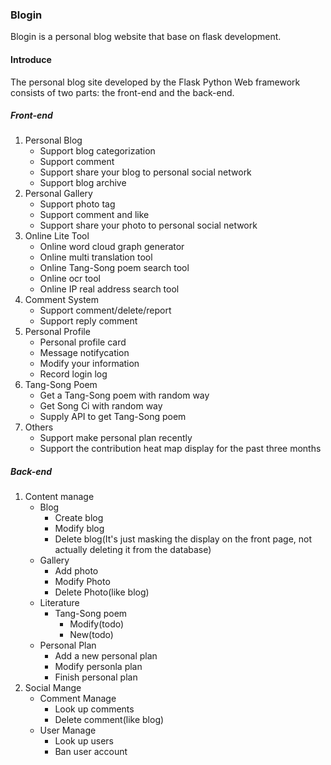 ### Blogin

Blogin is a personal blog website that base on flask development.

#### Introduce

The personal blog site developed by the Flask Python Web framework consists of two parts: the front-end and the back-end.

##### Front-end

1. Personal Blog
   - Support blog categorization
   - Support comment 
   - Support  share your blog to personal social network
   - Support blog archive
2. Personal Gallery
   - Support photo tag
   - Support comment and like
   - Support share your photo to personal social network
3. Online Lite Tool
   - Online word cloud graph generator
   - Online multi translation tool
   - Online Tang-Song poem search tool
   - Online ocr tool
   - Online IP real address search tool
4. Comment System
   - Support comment/delete/report
   - Support reply comment
5. Personal Profile
   - Personal profile card
   - Message notifycation
   - Modify your information
   - Record login log
6. Tang-Song Poem
   - Get a Tang-Song poem with random way
   - Get Song Ci with random way
   - Supply API to get Tang-Song poem
7. Others
   - Support make personal plan recently
   - Support the contribution heat map display for the past three months

##### Back-end

1. Content manage
   - Blog 
     - Create blog
     - Modify blog
     - Delete blog(It's just masking the display on the front page, not actually deleting it from the database)
   - Gallery
     - Add photo
     - Modify Photo
     - Delete Photo(like blog)
   - Literature
     - Tang-Song poem
       - Modify(todo)
       - New(todo)
   - Personal Plan
     - Add a new personal plan
     - Modify personla plan
     - Finish personal plan
2. Social Mange
   - Comment Manage
     - Look up comments
     - Delete comment(like blog)
   - User Manage
     - Look up users
     - Ban user account